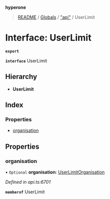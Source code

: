 **hyperone**

> [README](../README.md) / [Globals](../globals.md) / ["api"](../modules/_api_.md) / UserLimit

# Interface: UserLimit

**`export`** 

**`interface`** UserLimit

## Hierarchy

* **UserLimit**

## Index

### Properties

* [organisation](_api_.userlimit.md#organisation)

## Properties

### organisation

• `Optional` **organisation**: [UserLimitOrganisation](_api_.userlimitorganisation.md)

*Defined in api.ts:6701*

**`memberof`** UserLimit
